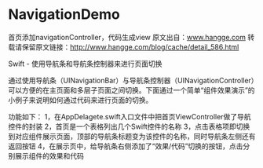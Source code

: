 # NavigationDemo
首页添加navigationController，代码生成view
原文出自：www.hangge.com  转载请保留原文链接：http://www.hangge.com/blog/cache/detail_586.html

Swift - 使用导航条和导航条控制器来进行页面切换

通过使用导航条（UINavigationBar）与导航条控制器（UINavigationController）可以方便的在主页面和多层子页面之间切换。下面通过一个简单“组件效果演示”的小例子来说明如何通过代码来进行页面的切换。

功能如下：
1，在AppDelagete.swift入口文件中把首页ViewController做了导航控件的封装
2，首页是一个表格列出几个Swift控件的名称
3，点击表格项即切换到对应组件展示页面，顶部的导航条标题变为该控件的名称，同时导航条左侧还有返回按钮
4，在展示页中，给导航条右侧添加了“效果/代码”切换的按钮，点击分别展示组件的效果和代码

